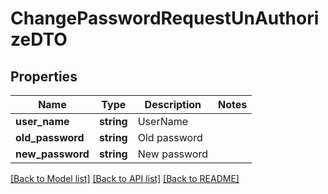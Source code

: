 # ChangePasswordRequestUnAuthorizeDTO

## Properties
Name | Type | Description | Notes
------------ | ------------- | ------------- | -------------
**user_name** | **string** | UserName | 
**old_password** | **string** | Old password | 
**new_password** | **string** | New password | 

[[Back to Model list]](../README.md#documentation-for-models) [[Back to API list]](../README.md#documentation-for-api-endpoints) [[Back to README]](../README.md)


